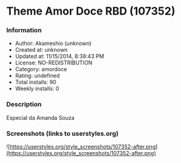 # Theme Amor Doce RBD (107352)

### Information
- Author: Akameshio (unknown)
- Created at: unknown
- Updated at: 11/15/2014, 8:38:43 PM
- License: NO-REDISTRIBUTION
- Category: amordoce
- Rating: undefined
- Total installs: 90
- Weekly installs: 0


### Description
Especial da Amanda Souza


### Screenshots (links to userstyles.org)
![https://userstyles.org/style_screenshots/107352-after.png](https://userstyles.org/style_screenshots/107352-after.png)


